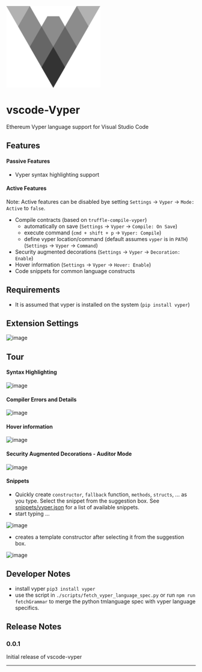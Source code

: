 ![image](./images/icon.png)
# vscode-Vyper

Ethereum Vyper language support for Visual Studio Code


## Features

#### Passive Features

* Vyper syntax highlighting support

#### Active Features

Note: Active features can be disabled bye setting `Settings` → `Vyper` → `Mode: Active` to `false`.

* Compile contracts (based on `truffle-compile-vyper`)
  * automatically on save (`Settings` → `Vyper` → `Compile: On Save`)
  * execute command (`cmd + shift + p` → `Vyper: Compile`)
  * define vyper location/command (default assumes `vyper` is in `PATH`) (`Settings` → `Vyper` → `Command`)
* Security augmented decorations (`Settings` → `Vyper` → `Decoration: Enable`)
* Hover information (`Settings` → `Vyper` → `Hover: Enable`)
* Code snippets for common language constructs 

## Requirements

* It is assumed that vyper is installed on the system (`pip install vyper`)

## Extension Settings

![image](https://user-images.githubusercontent.com/2865694/54860098-67a48d00-4d15-11e9-951e-e8422bc3fae5.png)

## Tour

#### Syntax Highlighting

![image](https://user-images.githubusercontent.com/2865694/54860156-63c53a80-4d16-11e9-9c94-0bdead2346b6.png)

#### Compiler Errors and Details

![image](https://user-images.githubusercontent.com/2865694/54860166-a1c25e80-4d16-11e9-9352-89e380b3b498.png)


#### Hover information

![image](https://user-images.githubusercontent.com/2865694/54860173-b6065b80-4d16-11e9-8dba-84107c6ac726.png)


#### Security Augmented Decorations - Auditor Mode

![image](https://user-images.githubusercontent.com/2865694/54860188-ff56ab00-4d16-11e9-92a7-01e6c2ddcbf1.png)

#### Snippets

* Quickly create `constructor`, `fallback` function, `methods`, `structs`, ... as you type. Select the snippet from the suggestion box. See [snippets/vyper.json](./snippets/vyper.json) for a list of available snippets.
* start typing ...

![image](https://user-images.githubusercontent.com/2865694/54860223-6e340400-4d17-11e9-8b21-49deed0db4db.png)

* creates a template constructor after selecting it from the suggestion box.

![image](https://user-images.githubusercontent.com/2865694/54860229-75f3a880-4d17-11e9-93fc-e2a02ac60459.png)

## Developer Notes

* install vyper `pip3 install vyper`
* use the script in `./scripts/fetch_vyper_language_spec.py` or run `npm run fetchGrammar` to merge the python tmlanguage spec with vyper language specifics.

## Release Notes

### 0.0.1

Initial release of vscode-vyper


-----------------------------------------------------------------------------------------------------------
